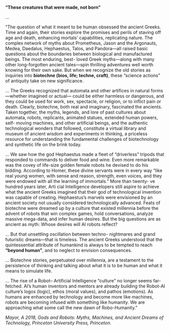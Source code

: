 
**“These creatures that were made, not born”**

…

"The question of what it meant to be human obsessed the ancient Greeks. Time and again, their stories explore the promises and perils of staving off age and death, enhancing mortals’ capabilities, replicating nature. The complex network of myths about Prometheus, Jason and the Argonauts, Medea, Daedalus, Hephaestus, Talos, and Pandora—all raised basic questions about the boundaries between biological and manufactured beings. The most enduring, best- loved Greek myths—along with many other long-forgotten ancient tales—spin thrilling adventures well worth knowing for their own sake. But when we recognize the old stories as inquiries into **biotechne (bios, life; techne, craft)**, these “science actions” of antiquity take on new significance. 

…
The Greeks recognized that automata and other artifices in natural forms—whether imagined or actual— could be either harmless or dangerous, and they could be used for work, sex, spectacle, or religion, or to inflict pain or death. Clearly, biotechne, both real and imaginary, fascinated the ancients. Taken together, the myths, legends, and lore of past cultures about automata, robots, replicants, animated statues, extended human powers, self- moving machines, and other artificial beings, and the authentic technological wonders that followed, constitute a virtual library and museum of ancient wisdom and experiments in thinking, a priceless resource for understanding the fundamental challenges of biotechnology and synthetic life on the brink today. 

…
We saw how the god Hephaestus made a fleet of “driverless” tripods that responded to commands to deliver food and wine. Even more remarkable was the covey of life-size golden female robots he devised to do his bidding. According to Homer, these divine servants were in every way “like real young women, with sense and reason, strength, even voices, and they were endowed with all the learning of immortals.” More than twenty- ve hundred years later, Arti cial Intelligence developers still aspire to achieve what the ancient Greeks imagined that their god of technological invention was capable of creating. Hephaestus’s marvels were envisioned by an ancient society not usually considered technologically advanced. Feats of biotechne were dreamed up by a culture that existed millennia before the advent of robots that win complex games, hold conversations, analyze massive mega-data, and infer human desires. But the big questions are as ancient as myth: Whose desires will AI robots reflect? 

…
But that unsettling oscillation between techno- nightmares and grand futuristic dreams—that is timeless. The ancient Greeks understood that the quintessential attribute of humankind is always to be tempted to reach **“beyond human”**, and to neglect to envision consequences. 

…
Biotechne stories, perpetuated over millennia, are a testament to the persistence of thinking and talking about what it is to be human and what it means to simulate life.

…
The rise of a Robot– Artificial Intelligence “culture” no longer seems far-fetched. AI’s human inventors and mentors are already building the Robot-AI culture’s logos (logic), ethos (moral values), and pathos (emotions). As humans are enhanced by technology and become more like machines, robots are becoming infused with something like humanity. We are approaching what some call the new dawn of Robo-Humanity."

_Mayor, A 2018, Gods and Robots: Myths, Machines, and Ancient Dreams of Technology, Princeton University Press, Princeton._ 
